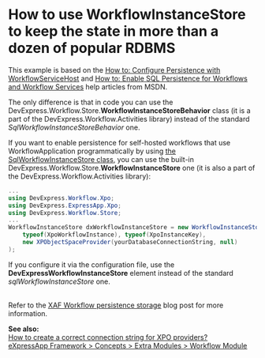 # How to use WorkflowInstanceStore to keep the state in more than a dozen of popular RDBMS


<p>This example is based on the <a href="http://msdn.microsoft.com/library/ee816889.aspx"><u>How to: Configure Persistence with WorkflowServiceHost</u></a> and <a href="http://msdn.microsoft.com/en-US/library/ee395773.aspx"><u>How to: Enable SQL Persistence for Workflows and Workflow Services</u></a> help articles from MSDN.</p><p>The only difference is that in code you can use the DevExpress.Workflow.Store.<strong>WorkflowInstanceStoreBehavior</strong> class (it is a part of the DevExpress.Workflow.Activities library) instead of the standard <i>SqlWorkflowInstanceStoreBehavior</i> one.</p><p>If you want to enable persistence for self-hosted workflows that use WorkflowApplication programmatically by using <a href="http://msdn.microsoft.com/en-US/library/ee395773.aspx"><u>the SqlWorkflowInstanceStore class</u></a>, you can use the built-in DevExpress.Workflow.Store.<strong>WorkflowInstanceStore</strong> one (it is also a part of the DevExpress.Workflow.Activities library):</p>

```cs
...
using DevExpress.Workflow.Xpo;
using DevExpress.ExpressApp.Xpo;
using DevExpress.Workflow.Store;
...
WorkflowInstanceStore dxWorkflowInstanceStore = new WorkflowInstanceStore(
    typeof(XpoWorkflowInstance), typeof(XpoInstanceKey),
    new XPObjectSpaceProvider(yourDatabaseConnectionString, null)
);
```

<p> </p><p>If you configure it via the configuration file, use the <strong>DevExpressWorkflowInstanceStore</strong> element instead of the standard <i>sqlWorkflowInstanceStore</i> one.</p><p><br />
Refer to the <a href="http://community.devexpress.com/blogs/eaf/archive/2011/08/24/xaf-workflow-persistence-storage.aspx"><u>XAF Workflow persistence storage</u></a> blog post for more information.</p><p><strong>See also:</strong><strong><br />
</strong><a href="https://www.devexpress.com/Support/Center/p/K18445">How to create a correct connection string for XPO providers?</a><br />
<a href="http://documentation.devexpress.com/#Xaf/CustomDocument3343"><u>eXpressApp Framework > Concepts > Extra Modules > Workflow Module</u></a></p>

<br/>


